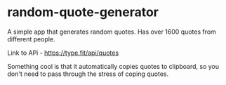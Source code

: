 # random-quote-generator
A simple app that generates random quotes. Has over 1600 quotes from different people.

Link to APi - https://type.fit/api/quotes

Something cool is that it automatically copies quotes to clipboard, so you don't need to pass through the stress of coping quotes.